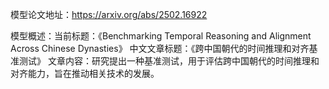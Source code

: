 模型论文地址：https://arxiv.org/abs/2502.16922

模型概述：当前标题：《Benchmarking Temporal Reasoning and Alignment Across Chinese Dynasties》
中文文章标题：《跨中国朝代的时间推理和对齐基准测试》
文章内容：研究提出一种基准测试，用于评估跨中国朝代的时间推理和对齐能力，旨在推动相关技术的发展。
